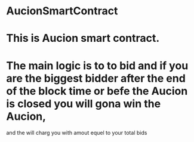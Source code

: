 # AucionSmartContract
# This is Aucion smart contract.
# The main logic is to to bid and if you are the biggest bidder after the end of the block time or befe the Aucion is closed you will gona win the Aucion, 
  and the will charg you with amout equel to your total bids
